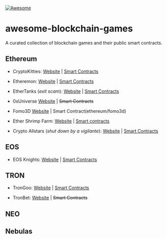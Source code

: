 [![Awesome](https://awesome.re/badge-flat.svg)](https://github.com/borxes/awesome-blockchain-games)

# awesome-blockchain-games
A curated collection of blockchain games and their public smart contracts.

## Ethereum

- CryptoKitties: [Website](https://www.cryptokitties.co) | [Smart Contracts](ethereum/cryptokitties)

- Etheremon: [Website](https://www.etheremon.com) | [Smart Contracts](https://github.com/Etheremon/smartcontract)

- EtherTanks (_exit scam_): [Website](https://www.storeofvalueblog.com/posts/crypto-scam-spotlight-ethertanks) | [Smart Contracts](ethereum/ethertanks)

- 0xUniverse [Website](https://0xuniverse.io) | ~~Smart Contracts~~

- Fomo3D [Website](https://exitscam.me) | Smart Contract(ethereum/fomo3d)

- Ether Shrimp Farm: [Website](http://ethershrimpfarm.net) | [Smart contracts](ethereum/ethershrimpfarm)

- Crypto Allstars (_shut down by a vigilante_): [Website](https://www.coindesk.com/game-over-anonymous-vigilante-shuts-down-ethereum-game-crypto-all-stars) | [Smart Contracts](ethereum/cryptoallstars)

## EOS

- EOS Knights: [Website](https://eosknights.io) | [Smart Contracts](https://github.com/bada-studio/knights_contract/tree/master/knights)

## TRON

- TronGoo: [Website](https://trongoo.io) | [Smart Contracts](https://github.com/TronGoo/TronGoo)

- TronBet: [Website](https://tronbet.io) | ~~Smart Contracts~~

## NEO



## Nebulas

